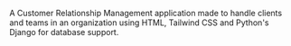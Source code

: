 A Customer Relationship Management application made to handle clients and teams in an organization using HTML, Tailwind CSS and Python's Django for database support.
